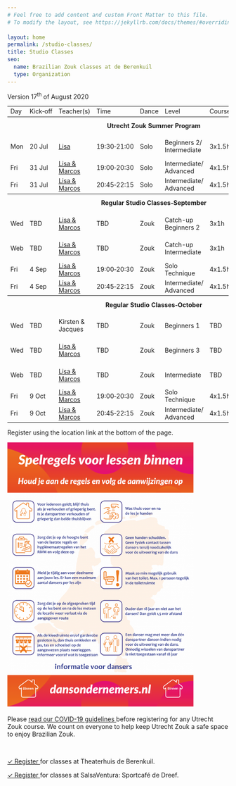 ```yaml
---
# Feel free to add content and custom Front Matter to this file.
# To modify the layout, see https://jekyllrb.com/docs/themes/#overriding-theme-defaults

layout: home
permalink: /studio-classes/
title: Studio Classes
seo:
  name: Brazilian Zouk classes at de Berenkuil
  type: Organization
---
```


Version 17<sup>th</sup> of August 2020

<table id="schedule">
<tbody>

<tr>
  <td>Day</td>
  <td>Kick&#8209;off</td>
  <td>Teacher(s)</td>
  <td>Time</td>
  <td>Dance</td>
  <td>Level</td>
  <td>Course</td>
  <td style="width:60px">Price</td>
  <td>Location</td>
</tr>

<tr style="height: 40px;">
  <th colspan="9">Utrecht Zouk Summer Program</th>
</tr>

<tr>
  <td>Mon</td>
  <td>20 Jul</td>
  <td><a href="/about#lisa">Lisa</a></td>
  <td>19:30&#8209;21:00</td>
  <td>Solo</td>
  <td>Beginners&nbsp;2/ Intermediate</td>
  <td>3x1.5h</td>
  <td>€ 45</td>
  <td>SalsaVentura: Sportcafé de Dreef
  </td>
</tr>

<tr>
  <td>Fri</td>
  <td>31 Jul</td>
  <td><a href="/about#lisa-and-marcos">Lisa & Marcos</a></td>
  <td>19:00&#8209;20:30</td>
  <td>Solo</td>
  <td>Intermediate/ Advanced</td>
  <td>4x1.5h</td>
  <td>€ 60</td>
  <td>Theaterhuis de Berenkuil</td>
</tr>

<tr>
  <td>Fri</td>
  <td>31 Jul</td>
  <td><a href="/about#lisa-and-marcos">Lisa & Marcos</a></td>
  <td>20:45&#8209;22:15</td>
  <td>Solo</td>
  <td>Intermediate/ Advanced</td>
  <td>4x1.5h</td>
  <td>€ 60</td>
  <td>Theaterhuis de Berenkuil</td>
</tr>

<tr style="height: 40px">
  <th colspan="9">Regular Studio Classes&#8209;September</th>
</tr>

<tr>
  <td>Wed</td>
  <td>TBD</td>
  <td><a href="/about#lisa-and-marcos">Lisa & Marcos</a></td>
  <td>TBD</td>
  <td>Zouk</td>
  <td>Catch-up Beginners&nbsp;2</td>
  <td>3x1h</td>
  <td>&dash;</td>
  <td>SalsaVentura: Sportcafé de Dreef</td>
</tr>

<tr>
  <td>Web</td>
  <td>TBD</td>
  <td><a href="/about#lisa-and-marcos">Lisa & Marcos</a></td>
  <td>TBD</td>
  <td>Zouk</td>
  <td>Catch-up Intermediate</td>
  <td>3x1h</td>
  <td>&dash;</td>
  <td>SalsaVentura: Sportcafé de Dreef</td>
</tr>

<tr>
  <td>Fri</td>
  <td>4 Sep</td>
  <td><a href="/about#lisa-and-marcos">Lisa & Marcos</a></td>
  <td>19:00&#8209;20:30</td>
  <td>Zouk</td>
  <td>Solo Technique</td>
  <td>4x1.5h</td>
  <td>€ 60</td>
  <td>Theaterhuis de Berenkuil</td>
</tr>

<tr>
  <td>Fri</td>
  <td>4 Sep</td>
  <td><a href="/about#lisa-and-marcos">Lisa & Marcos</a></td>
  <td>20:45&#8209;22:15</td>
  <td>Zouk</td>
  <td>Intermediate/ Advanced</td>
  <td>4x1.5h</td>
  <td>€ 60</td>
  <td>Theaterhuis de Berenkuil</td>
</tr>

<tr style="height: 40px;">
  <th colspan="9">Regular Studio Classes&#8209;October</th>
</tr>

<tr>
  <td>Wed</td>
  <td>TBD</td>
  <td>Kirsten &amp; Jacques</td>
  <td>TBD</td>
  <td>Zouk</td>
  <td>Beginners&nbsp;1</td>
  <td>TBD</td>
  <td>TBD</td>
  <td>SalsaVentura: Sportcafé de Dreef</td>
</tr>

<tr>
  <td>Wed</td>
  <td>TBD</td>
  <td><a href="/about#lisa-and-marcos">Lisa & Marcos</a></td>
  <td>TBD</td>
  <td>Zouk</td>
  <td>Beginners&nbsp;3</td>
  <td>TBD</td>
  <td>TBD</td>
  <td>SalsaVentura: Sportcafé de Dreef</td>
</tr>

<tr>
  <td>Web</td>
  <td>TBD</td>
  <td><a href="/about#lisa-and-marcos">Lisa & Marcos</a></td>
  <td>TBD</td>
  <td>Zouk</td>
  <td>Intermediate</td>
  <td>TBD</td>
  <td>TBD</td>
  <td>SalsaVentura: Sportcafé de Dreef</td>
</tr>

<tr>
  <td>Fri</td>
  <td>9 Oct</td>
  <td><a href="/about#lisa-and-marcos">Lisa & Marcos</a></td>
  <td>19:00&#8209;20:30</td>
  <td>Zouk</td>
  <td>Solo Technique</td>
  <td>4x1.5h</td>
  <td>€ 60</td>
  <td>Theaterhuis de Berenkuil</td>
</tr>

<tr>
  <td>Fri</td>
  <td>9 Oct</td>
  <td><a href="/about#lisa-and-marcos">Lisa & Marcos</a></td>
  <td>20:45&#8209;22:15</td>
  <td>Zouk</td>
  <td>Intermediate/ Advanced</td>
  <td>4x1.5h</td>
  <td>€ 60</td>
  <td>Theaterhuis de Berenkuil</td>
</tr>

</tbody>
</table>

Register using the location link at the bottom of the page.

<img
  style="max-width: 100%; max-height: 600px;"
  src="/spelregels-voor-lessen-binnen.png"
/>
<br>
<br>
Please
<a
  href="https://docs.google.com/document/d/1M01lk91xgPNstD6FhEM4-3evL38TLtbF3deaKW2QWkw/edit?usp=sharing">
  read our COVID-19 guidelines
</a>
before registering for any Utrecht Zouk course.
We count on everyone to help keep Utrecht Zouk a safe space to enjoy Brazilian Zouk.

<br>

<a
  class="button"
  href="/studio-classes-registration">
  ✓ Register
</a>
for classes at Theaterhuis de Berenkuil.

<a
  class="button"
  href="http://www.salsaventura.nl/utrecht">
  ✓ Register
</a>
for classes at SalsaVentura: Sportcafé de Dreef.

